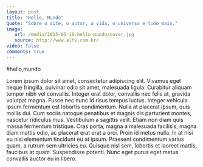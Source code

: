 ```yaml
---
layout: post
title: "Hello, Mundo"
quote: "Sobre o site, o autor, a vida, o universo e tudo mais."
image:
   url: /media/2015-05-19-hello-mundo/cover.jpg
   source: http://www.alfv.com.br/
video: false
comments: true
---
```


#hello,mundo

Lorem ipsum dolor sit amet, consectetur adipiscing elit. Vivamus eget neque fringilla, pulvinar odio sit amet, malesuada ligula. Curabitur aliquam tempor nibh vel convallis. Integer erat dolor, convallis nec felis at, gravida volutpat magna. Fusce nec nunc id risus tempus luctus. Integer vehicula ipsum fermentum est lobortis condimentum. Nulla at placerat ipsum, quis mollis dui. Cum sociis natoque penatibus et magnis dis parturient montes, nascetur ridiculus mus. Vestibulum a sagittis velit. Etiam non diam quis massa fermentum tristique. Cras porta, magna a malesuada facilisis, magna diam mattis odio, ac placerat erat erat a orci. Proin id metus nulla. In at nisi eu nisi elementum tincidunt eu at ipsum. Praesent condimentum varius quam, a rutrum sem ultricies eu. Quisque nisl sem, lobortis et laoreet mattis, faucibus at quam. Suspendisse potenti. Nunc eget purus eget metus convallis auctor eu in libero.